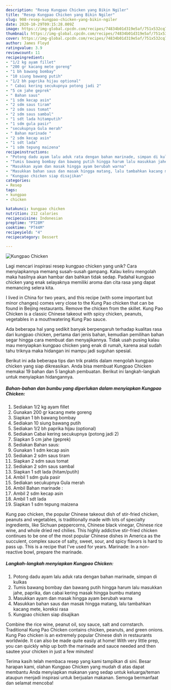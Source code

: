 ```yaml
---
description: "Resep Kungpao Chicken yang Bikin Ngiler"
title: "Resep Kungpao Chicken yang Bikin Ngiler"
slug: 908-resep-kungpao-chicken-yang-bikin-ngiler
date: 2020-10-29T09:15:28.009Z
image: https://img-global.cpcdn.com/recipes/74834b01d319e5af/751x532cq70/kungpao-chicken-foto-resep-utama.jpg
thumbnail: https://img-global.cpcdn.com/recipes/74834b01d319e5af/751x532cq70/kungpao-chicken-foto-resep-utama.jpg
cover: https://img-global.cpcdn.com/recipes/74834b01d319e5af/751x532cq70/kungpao-chicken-foto-resep-utama.jpg
author: James Floyd
ratingvalue: 3.9
reviewcount: 11
recipeingredient:
- "1/2 kg ayam fillet"
- "200 gr kacang mete goreng"
- "1 bh bawang bombay"
- "10 siung bawang putih"
- "1/2 bh paprika hijau optional"
- " Cabai kering secukupnya potong jadi 2"
- "5 cm jahe geprek"
- " Bahan saus"
- "1 sdm kecap asin"
- "2 sdm saus tiram"
- "2 sdm saus tomat"
- "2 sdm saus sambal"
- "1 sdt lada hitamputih"
- "1 sdm gula pasir"
- "secukupnya Gula merah"
- " Bahan marinade "
- "2 sdm kecap asin"
- "1 sdt lada"
- "1 sdm tepung maizena"
recipeinstructions:
- "Potong dadu ayam lalu aduk rata dengan bahan marinade, simpan di kulkas"
- "Tumis bawang bombay dan bawang putih hingga harum lalu masukkan jahe, paprika, dan cabai kering masak hingga bumbu matang"
- "Masukkan ayam dan masak hingga ayam berubah warna"
- "Masukkan bahan saus dan masak hingga matang, lalu tambahkan kacang mete, koreksi rasa"
- "Kungpao chicken siap disajikan"
categories:
- Resep
tags:
- kungpao
- chicken

katakunci: kungpao chicken 
nutrition: 212 calories
recipecuisine: Indonesian
preptime: "PT28M"
cooktime: "PT44M"
recipeyield: "4"
recipecategory: Dessert

---
```



![Kungpao Chicken](https://img-global.cpcdn.com/recipes/74834b01d319e5af/751x532cq70/kungpao-chicken-foto-resep-utama.jpg)

Lagi mencari inspirasi resep kungpao chicken yang unik? Cara menyiapkannya memang susah-susah gampang. Kalau keliru mengolah maka hasilnya akan hambar dan bahkan tidak sedap. Padahal kungpao chicken yang enak selayaknya memiliki aroma dan cita rasa yang dapat memancing selera kita.

I lived in China for two years, and this recipe (with some important but minor changes) comes very close to the Kung Pao chicken that can be found in Beijing restaurants. Remove the chicken from the skillet. Kung Pao Chicken is a classic Chinese takeout with spicy chicken, peanuts, vegetables in a mouthwatering Kung Pao sauce.

Ada beberapa hal yang sedikit banyak berpengaruh terhadap kualitas rasa dari kungpao chicken, pertama dari jenis bahan, kemudian pemilihan bahan segar hingga cara membuat dan menyajikannya. Tidak usah pusing kalau mau menyiapkan kungpao chicken yang enak di rumah, karena asal sudah tahu triknya maka hidangan ini mampu jadi suguhan spesial.


Berikut ini ada beberapa tips dan trik praktis dalam mengolah kungpao chicken yang siap dikreasikan. Anda bisa membuat Kungpao Chicken memakai 19 bahan dan 5 langkah pembuatan. Berikut ini langkah-langkah untuk menyiapkan hidangannya.

<!--inarticleads1-->

##### Bahan-bahan dan bumbu yang diperlukan dalam menyiapkan Kungpao Chicken:

1. Sediakan 1/2 kg ayam fillet
1. Gunakan 200 gr kacang mete goreng
1. Siapkan 1 bh bawang bombay
1. Sediakan 10 siung bawang putih
1. Sediakan 1/2 bh paprika hijau (optional)
1. Sediakan  Cabai kering secukupnya (potong jadi 2)
1. Siapkan 5 cm jahe (geprek)
1. Sediakan  Bahan saus:
1. Gunakan 1 sdm kecap asin
1. Sediakan 2 sdm saus tiram
1. Siapkan 2 sdm saus tomat
1. Sediakan 2 sdm saus sambal
1. Siapkan 1 sdt lada (hitam/putih)
1. Ambil 1 sdm gula pasir
1. Sediakan secukupnya Gula merah
1. Ambil  Bahan marinade :
1. Ambil 2 sdm kecap asin
1. Ambil 1 sdt lada
1. Siapkan 1 sdm tepung maizena


Kung pao chicken, the popular Chinese takeout dish of stir-fried chicken, peanuts and vegetables, is traditionally made with lots of specialty ingredients, like Sichuan peppercorns, Chinese black vinegar, Chinese rice wine, and whole dried red chilies. This highly addictive stir-fried chicken continues to be one of the most popular Chinese dishes in America as the succulent, complex sauce of salty, sweet, sour, and spicy flavors is hard to pass up. This is a recipe that I&#39;ve used for years. Marinade: In a non-reactive bowl, prepare the marinade. 

<!--inarticleads2-->

##### Langkah-langkah menyiapkan Kungpao Chicken:

1. Potong dadu ayam lalu aduk rata dengan bahan marinade, simpan di kulkas
1. Tumis bawang bombay dan bawang putih hingga harum lalu masukkan jahe, paprika, dan cabai kering masak hingga bumbu matang
1. Masukkan ayam dan masak hingga ayam berubah warna
1. Masukkan bahan saus dan masak hingga matang, lalu tambahkan kacang mete, koreksi rasa
1. Kungpao chicken siap disajikan


Combine the rice wine, peanut oil, soy sauce, salt and cornstarch. Traditional Kung Pao Chicken contains chicken, peanuts, and green onions. Kung Pao chicken is an extremely popular Chinese dish in restaurants worldwide. It can also be made quite easily at home! With very little prep, you can quickly whip up both the marinade and sauce needed and then sautee your chicken in just a few minutes! 

Terima kasih telah membaca resep yang kami tampilkan di sini. Besar harapan kami, olahan Kungpao Chicken yang mudah di atas dapat membantu Anda menyiapkan makanan yang sedap untuk keluarga/teman ataupun menjadi inspirasi untuk berjualan makanan. Semoga bermanfaat dan selamat mencoba!

